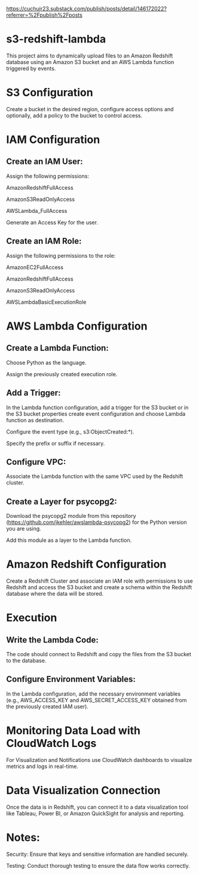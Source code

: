 https://cuchujr23.substack.com/publish/posts/detail/146172022?referrer=%2Fpublish%2Fposts

# s3-redshift-lambda
This project aims to dynamically upload files to an Amazon Redshift database using an Amazon S3 bucket and an AWS Lambda function triggered by events.

# S3 Configuration

Create a bucket in the desired region, configure access options and optionally, add a policy to the bucket to control access.

# IAM Configuration

## Create an IAM User:

Assign the following permissions:

AmazonRedshiftFullAccess

AmazonS3ReadOnlyAccess

AWSLambda_FullAccess

Generate an Access Key for the user.

## Create an IAM Role:

Assign the following permissions to the role:

AmazonEC2FullAccess

AmazonRedshiftFullAccess

AmazonS3ReadOnlyAccess

AWSLambdaBasicExecutionRole

# AWS Lambda Configuration

## Create a Lambda Function:

Choose Python as the language.

Assign the previously created execution role.

## Add a Trigger:

In the Lambda function configuration, add a trigger for the S3 bucket or in the S3 bucket properties create event configuration and choose Lambda function as destination.

Configure the event type (e.g., s3:ObjectCreated:*).

Specify the prefix or suffix if necessary.

## Configure VPC:

Associate the Lambda function with the same VPC used by the Redshift cluster.

## Create a Layer for psycopg2:

Download the psycopg2 module from this repository (https://github.com/jkehler/awslambda-psycopg2) for the Python version you are using.

Add this module as a layer to the Lambda function.

# Amazon Redshift Configuration

Create a Redshift Cluster and associate an IAM role with permissions to use Redshift and access the S3 bucket and create a schema within the Redshift database where the data will be stored.

# Execution

## Write the Lambda Code:

The code should connect to Redshift and copy the files from the S3 bucket to the database.

## Configure Environment Variables:

In the Lambda configuration, add the necessary environment variables (e.g., AWS_ACCESS_KEY and AWS_SECRET_ACCESS_KEY obtained from the previously created IAM user).

# Monitoring Data Load with CloudWatch Logs

For Visualization and Notifications use CloudWatch dashboards to visualize metrics and logs in real-time.

# Data Visualization Connection

Once the data is in Redshift, you can connect it to a data visualization tool like Tableau, Power BI, or Amazon QuickSight for analysis and reporting.

# Notes:

Security: Ensure that keys and sensitive information are handled securely.

Testing: Conduct thorough testing to ensure the data flow works correctly.
